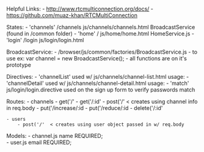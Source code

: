 Helpful Links:
	- http://www.rtcmulticonnection.org/docs/
	- https://github.com/muaz-khan/RTCMultiConnection 

States:
	- 'channels' /channels js/channels/channels.html BroadcastService (found in /common folder)
	- 'home' / js/home/home.html HomeService.js
	- 'login' /login js/login/login.html  

BroadcastService: 
	- /browser/js/common/factories/BroadcastService.js
	- to use ex:   var channel = new BroadcastService(); 
	- all functions are on it's prototype

Directives:
	- 'channelList' used w/ js/channels/channel-list.html usage: <channel-list channels='channels'> 
	- 'channelDetail' used w/ js/channels/channel-detail.html usage: <channel-detail channel='channel'>
	- 'match' js/login/login.directive used on the sign up form to verify passwords match


Routes: 
	- channels
		- get('/'
		- get('/:id'
		- post('/'    < creates using channel info in req.body
		- put('/increase/:id
		- put('/reduce/:id
		- delete('/:id'

	- users
		- post('/'  < creates using user object passed in w/ req.body

Models: 
	- channel.js name REQUIRED;  
	- user.js email REQUIRED;


